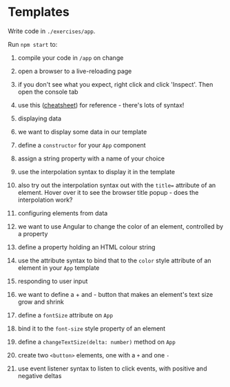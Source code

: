 # Templates

Write code in `./exercises/app`.

Run `npm start` to:

1. compile your code in `/app` on change
1. open a browser to a live-reloading page
1. if you don't see what you expect, right click and click 'Inspect'. Then open the console tab

1. use this ([cheatsheet](https://angular.io/docs/ts/latest/cheatsheet.html)) for reference - there's lots of syntax!
1. displaying data
  1. we want to display some data in our template
  1. define a `constructor` for your `App` component
  1. assign a string property with a name of your choice
  1. use the interpolation syntax to display it in the template 
  1. also try out the interpolation syntax out with the `title=` attribute of an element. Hover over it to see the browser title popup - does the interpolation work?
1. configuring elements from data
  1. we want to use Angular to change the color of an element, controlled by a property
  1. define a property holding an HTML colour string
  1. use the attribute syntax to bind that to the `color` style attribute of an element in your `App` template
1. responding to user input
  1. we want to define a + and - button that makes an element's text size grow and shrink
  1. define a `fontSize` attribute on `App`
  1. bind it to the `font-size` style property of an element 
  1. define a `changeTextSize(delta: number)` method on `App`
  1. create two `<button>` elements, one with a `+` and one `-`
  1. use event listener syntax to listen to click events, with positive and negative deltas
